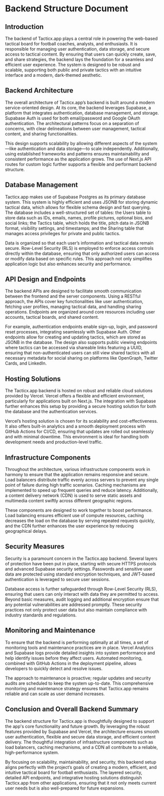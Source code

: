# Backend Structure Document

## Introduction

The backend of Tacticx.app plays a central role in powering the web-based tactical board for football coaches, analysts, and enthusiasts. It is responsible for managing user authentication, data storage, and secure access to tactical content. By ensuring that users can quickly create, save, and share strategies, the backend lays the foundation for a seamless and efficient user experience. The system is designed to be robust and scalable, supporting both public and private tactics with an intuitive interface and a modern, dark-themed aesthetic.

## Backend Architecture

The overall architecture of Tacticx.app’s backend is built around a modern service-oriented design. At its core, the backend leverages Supabase, a platform that integrates authentication, database management, and storage. Supabase Auth is used for both email/password and Google OAuth authentication. The architectural patterns focus on a separation of concerns, with clear delineations between user management, tactical content, and sharing functionalities.

This design supports scalability by allowing different aspects of the system—like authentication and data storage—to scale independently. Additionally, using established frameworks and patterns ensures maintainability and consistent performance as the application grows. The use of Next.js API routes for custom logic further supports a flexible and performant backend structure.

## Database Management

Tacticx.app makes use of Supabase Postgres as its primary database system. This system is highly efficient and uses JSONB for storing dynamic tactical data, which allows for flexible schema design and fast querying. The database includes a well-structured set of tables: the Users table to store data such as IDs, emails, names, profile pictures, optional bios, and social links; the Tactics table, which holds the title, pitch data in JSONB format, visibility settings, and timestamps; and the Sharing table that manages access privileges for private and public tactics.

Data is organized so that each user’s information and tactical data remain secure. Row-Level Security (RLS) is employed to enforce access controls directly within the database, ensuring that only authorized users can access or modify data based on specific rules. This approach not only simplifies application logic but also enhances security and performance.

## API Design and Endpoints

The backend APIs are designed to facilitate smooth communication between the frontend and the server components. Using a RESTful approach, the APIs cover key functionalities like user authentication, fetching user profiles, managing tactical data, and handling sharing operations. Endpoints are organized around core resources including user accounts, tactical boards, and shared content.

For example, authentication endpoints enable sign-up, login, and password reset processes, integrating seamlessly with Supabase Auth. Other endpoints allow for creating and updating tactics, which are stored as JSONB in the database. The design also supports public viewing endpoints where tactics can be accessed via shareable links featuring a UUID, ensuring that non-authenticated users can still view shared tactics with all necessary metadata for social sharing on platforms like OpenGraph, Twitter Cards, and LinkedIn.

## Hosting Solutions

The Tacticx.app backend is hosted on robust and reliable cloud solutions provided by Vercel. Vercel offers a flexible and efficient environment, particularly for applications built on Next.js. The integration with Supabase further enhances this setup by providing a secure hosting solution for both the database and the authentication services.

Vercel’s hosting solution is chosen for its scalability and cost-effectiveness. It also offers built-in analytics and a smooth deployment process with GitHub Actions for CI/CD, ensuring that updates are rolled out seamlessly and with minimal downtime. This environment is ideal for handling both development needs and production-level traffic.

## Infrastructure Components

Throughout the architecture, various infrastructure components work in harmony to ensure that the application remains responsive and secure. Load balancers distribute traffic evenly across servers to prevent any single point of failure during high traffic scenarios. Caching mechanisms are implemented to speed up frequent queries and reduce latency. Additionally, a content delivery network (CDN) is used to serve static assets and multimedia content swiftly across different geographic regions.

These components are designed to work together to boost performance. Load balancing ensures efficient use of compute resources, caching decreases the load on the database by serving repeated requests quickly, and the CDN further enhances the user experience by reducing geographical delays.

## Security Measures

Security is a paramount concern in the Tacticx.app backend. Several layers of protection have been put in place, starting with secure HTTPS protocols and advanced Supabase security settings. Passwords and sensitive user data are protected using standard encryption techniques, and JWT-based authentication is leveraged to secure user sessions.

Database access is further safeguarded through Row-Level Security (RLS), ensuring that users can only interact with data they are permitted to access. Beyond basic measures, audit logging and additional encryption ensure that any potential vulnerabilities are addressed promptly. These security practices not only protect user data but also maintain compliance with industry standards and regulations.

## Monitoring and Maintenance

To ensure that the backend is performing optimally at all times, a set of monitoring tools and maintenance practices are in place. Vercel Analytics and Supabase logs provide detailed insights into system performance and help identify issues before they affect users. Automated monitoring, combined with GitHub Actions in the deployment pipeline, allows developers to quickly detect and resolve issues.

The approach to maintenance is proactive; regular updates and security audits are scheduled to keep the system up-to-date. This comprehensive monitoring and maintenance strategy ensures that Tacticx.app remains reliable and can scale as user demand increases.

## Conclusion and Overall Backend Summary

The backend structure for Tacticx.app is thoughtfully designed to support the app's core functionality and future growth. By leveraging the robust features provided by Supabase and Vercel, the architecture ensures smooth user authentication, flexible and secure data storage, and efficient content delivery. The thoughtful integration of infrastructure components such as load balancers, caching mechanisms, and a CDN all contribute to a reliable, high-performance system.

By focusing on scalability, maintainability, and security, this backend setup aligns perfectly with the project’s goals of creating a modern, efficient, and intuitive tactical board for football enthusiasts. The layered security, detailed API endpoints, and integrative hosting solutions distinguish Tacticx.app from other applications, ensuring that it not only meets current user needs but is also well-prepared for future expansions.

